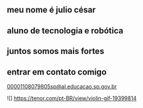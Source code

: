 ## meu nome é julio césar

## aluno de tecnologia e robótica
## juntos somos mais fortes

## entrar em contato comigo

00001108079805sp@al.educacao.sp.gov.br

![] https://tenor.com/pt-BR/view/violin-gif-19399814

